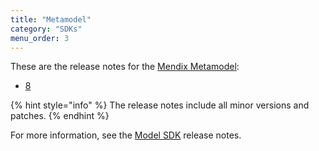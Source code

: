 ```yaml
---
title: "Metamodel"
category: "SDKs"
menu_order: 3
---
```


These are the release notes for the [Mendix Metamodel](/apidocs-mxsdk/mxsdk/understanding-the-metamodel):

* [8](metamodel-8)

{% hint style="info" %}
The release notes include all minor versions and patches.
{% endhint %}

For more information, see the [Model SDK](model-sdk) release notes.

